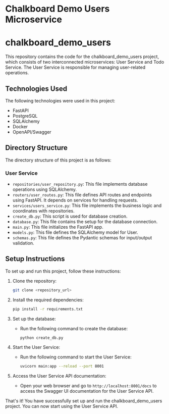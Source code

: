 # Chalkboard Demo Users Microservice
# chalkboard_demo_users

This repository contains the code for the chalkboard_demo_users project, which consists of two interconnected microservices: User Service and Todo Service. The User Service is responsible for managing user-related operations.

## Technologies Used

The following technologies were used in this project:

- FastAPI
- PostgreSQL
- SQLAlchemy
- Docker
- OpenAPI/Swagger

## Directory Structure

The directory structure of this project is as follows:

### User Service

- `repositories/user_repository.py`: This file implements database operations using SQLAlchemy.
- `routers/user_routes.py`: This file defines API routes and endpoints using FastAPI. It depends on services for handling requests.
- `services/users_service.py`: This file implements the business logic and coordinates with repositories.
- `create_db.py`: This script is used for database creation.
- `database.py`: This file contains the setup for the database connection.
- `main.py`: This file initializes the FastAPI app.
- `models.py`: This file defines the SQLAlchemy model for User.
- `schemas.py`: This file defines the Pydantic schemas for input/output validation.

## Setup Instructions

To set up and run this project, follow these instructions:

1. Clone the repository:
    ```sh
    git clone <repository_url>
    ```

2. Install the required dependencies:
    ```sh
    pip install -r requirements.txt
    ```

3. Set up the database:
    - Run the following command to create the database:
      ```sh
      python create_db.py
      ```

4. Start the User Service:
    - Run the following command to start the User Service:
      ```sh
      uvicorn main:app --reload --port 8001
      ```

5. Access the User Service API documentation:
    - Open your web browser and go to `http://localhost:8001/docs` to access the Swagger UI documentation for the User Service API.

That's it! You have successfully set up and run the chalkboard_demo_users project. You can now start using the User Service API.

